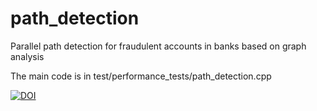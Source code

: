 # path_detection
Parallel path detection for fraudulent accounts in banks based on graph analysis

The main code is in test/performance_tests/path_detection.cpp


[![DOI](https://zenodo.org/badge/DOI/10.5281/zenodo.10047528.svg)](https://doi.org/10.5281/zenodo.10047528)
